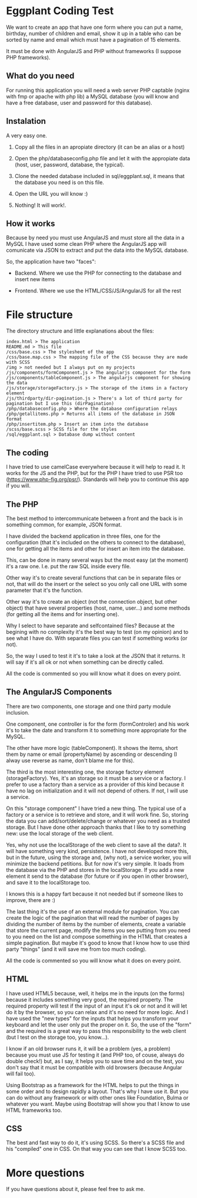 # Eggplant Coding Test

We want to create an app that have one form where you can put a name, birthday, number of children and email, show it up in a table who can be sorted by name and email which must have a pagination of 15 elements.

It must be done with AngularJS and PHP without frameworks (I suppose PHP frameworks).

## What do you need

For running this application you will need a web server PHP captable (nginx with fmp or apache with php lib) a MySQL database (you will know and have a free database, user and password for this database).


## Instalation

A very easy one.

1. Copy all the files in an apropiate directory (it can be an alias or a host)

2. Open the php/databaseconfig.php file and let it with the appropiate data (host, user, password, database, the typical).

3. Clone the needed database included in sql/eggplant.sql, it means that the database you need is on this file.

4. Open the URL you will know :)

5. Nothing! It will work!.

## How it works

Because by need you must use AngularJS and must store all the data in a MySQL I have used some clean PHP where the AngularJS app will comunicate via JSON to extract and put the data into the MySQL database.

So, the application have two "faces":

- Backend. Where we use the PHP for connecting to the database and insert new items

- Frontend. Where we use the HTML/CSS/JS/AngularJS for all the rest

# File structure

The directory structure and little explanations about the files:

```
index.html > The application
README.md > This file
/css/base.css > The stylesheet of the app
/css/base.map.css > The mapping file of the CSS because they are made with SCSS
/img > not needed but I always put on my projects
/js/components/formComponent.js > The angularjs component for the form
/js/components/tableComponent.js > The angularjs component for showing the data
/js/storage/storageFactory.js > The storage of the items in a factory element
/js/thirdparty/dir-pagination.js > There's a lot of third party for pagination but I use this (dirPagination)
/php/databaseconfig.php > Where the database configuration relays
/php/getallitems.php > Returns all items of the database in JSON format
/php/insertitem.php > Insert an item into the database
/scss/base.scss > SCSS file for the styles
/sql/eggplant.sql > Database dump without content
```

## The coding

I have tried to use camelCase everywhere because it will help to read it. It works for the JS and the PHP, but for the PHP I have tried to use PSR too (https://www.php-fig.org/psr/). Standards will help you to continue this app if you will.

## The PHP

The best method to intercommunicate between a front and the back is in something common, for example, JSON format.

I have divided the backend application in three files, one for the configuration (that it's included on the others to connect to the database), one for getting all the items and other for insert an item into the database.

This, can be done in many several ways but the most easy (at the moment) it's a raw one. I.e. put the raw SQL inside every file.

Other way it's to create several functions that can be in separate files or not, that will do the insert or the select so you only call one URL with some parameter that it's the function.

Other way it's to create an object (not the connection object, but other object) that have several properties (host, name, user...) and some methods (for getting all the items and for inserting one).

Why I select to have separate and selfcontained files? Because at the begining with no complexity it's the best way to test (on my opinion) and to see what I have do. With separate files you can test if something works (or not).

So, the way I used to test it it's to take a look at the JSON that it returns. It will say if it's all ok or not when something can be directly called.

All the code is commented so you will know what it does on every point.

## The AngularJS Components

There are two components, one storage and one third party module inclusion.

One component, one controller is for the form (formControler) and his work it's to take the date and transform it to something more appropriate for the MySQL.

The other have more logic (tableComponent). It shows the items, short them by name or email (propertyName) by ascending or descending (I alway use reverse as name, don't blame me for this).

The third is the most interesting one, the storage factory element (storageFactory). Yes, it's an storage so it must be a service or a factory. I prefer to use a factory than a service as a provider of this kind because it have no lag on initialization and it will not depend of others. If not, I will use a service.

On this "storage component" I have tried a new thing. The typical use of a factory or a service is to retrieve and store, and it will work fine. So, storing the data you can add/sort/delete/change or whatever you need as a trusted storage. But I have done other approach thanks that I like to try something new: use the local storage of the web client.

Yes, why not use the localStorage of the web client to save all the data?. It will have something very kind, persistence. I have not developed more this, but in the future, using the storage and, (why not), a service worker, you will minimize the backend petitions. But for now it's very simple. It loads from the database via the PHP and stores in the localStorage. If you add a new element it send to the database (for future or if you open in other browser), and save it to the localStorage too.

I knows this is a happy fart because it not needed but if someone likes to improve, there are :)

The last thing it's the use of an external module for pagination. You can create the logic of the pagination that will read the number of pages by dividing the number of items by the number of elements, create a variable that store the current page, modify the items you see putting from you need to you need on the list and compose something in the HTML that creates a simple pagination. But maybe it's good to know that I know how to use third party "things" (and it will save me from too much coding).

All the code is commented so you will know what it does on every point.

## HTML

I have used HTML5 because, well, it helps me in the inputs (on the forms) because it includes something very good, the required property. The required property will test if the input of an input it's ok or not and it will let do it by the browser, so you can relax and it's no need for more logic. And I have used the "new types" for the inputs that helps you transform your keyboard and let the user only put the proper on it. So, the use of the "form" and the required is a great way to pass this responsibility to the web client (but I test on the storage too, you know...).

I know if an old browser runs it, it will be a problem (yes, a problem) because you must use JS for testing it (and PHP too, of couse, always do double check!) but, as I say, it helps you to save time and on the test, you don't say that it must be compatible with old browsers (because Angular will fail too).

Using Bootstrap as a framework for the HTML helps to put the things in some order and to design rapidly a layout. That's why I have use it. But you can do without any framework or with other ones like Foundation, Bulma or whatever you want. Maybe using Bootstrap will show you that I know to use HTML frameworks too.

## CSS

The best and fast way to do it, it's using SCSS. So there's a SCSS file and his "compiled" one in CSS. On that way you can see that I know SCSS too.

# More questions

If you have questions about it, please feel free to ask me.
